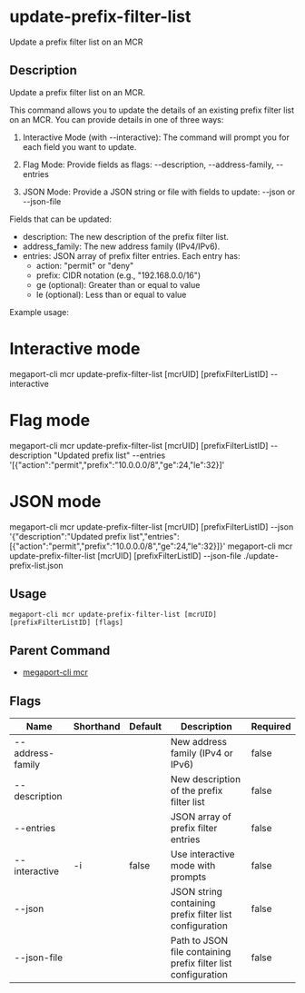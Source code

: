 # update-prefix-filter-list

Update a prefix filter list on an MCR

## Description

Update a prefix filter list on an MCR.

This command allows you to update the details of an existing prefix filter list on an MCR.
You can provide details in one of three ways:

1. Interactive Mode (with --interactive):
   The command will prompt you for each field you want to update.

2. Flag Mode:
   Provide fields as flags:
   --description, --address-family, --entries

3. JSON Mode:
   Provide a JSON string or file with fields to update:
   --json <json-string> or --json-file <path>

Fields that can be updated:
  - description: The new description of the prefix filter list.
  - address_family: The new address family (IPv4/IPv6).
  - entries: JSON array of prefix filter entries. Each entry has:
      - action: "permit" or "deny"
      - prefix: CIDR notation (e.g., "192.168.0.0/16")
      - ge (optional): Greater than or equal to value
      - le (optional): Less than or equal to value

Example usage:

  # Interactive mode
  megaport-cli mcr update-prefix-filter-list [mcrUID] [prefixFilterListID] --interactive

  # Flag mode
  megaport-cli mcr update-prefix-filter-list [mcrUID] [prefixFilterListID] --description "Updated prefix list" --entries '[{"action":"permit","prefix":"10.0.0.0/8","ge":24,"le":32}]'

  # JSON mode
  megaport-cli mcr update-prefix-filter-list [mcrUID] [prefixFilterListID] --json '{"description":"Updated prefix list","entries":[{"action":"permit","prefix":"10.0.0.0/8","ge":24,"le":32}]}'
  megaport-cli mcr update-prefix-filter-list [mcrUID] [prefixFilterListID] --json-file ./update-prefix-list.json



## Usage

```
megaport-cli mcr update-prefix-filter-list [mcrUID] [prefixFilterListID] [flags]
```



## Parent Command

* [megaport-cli mcr](mcr.md)




## Flags

| Name | Shorthand | Default | Description | Required |
|------|-----------|---------|-------------|----------|
| --address-family |  |  | New address family (IPv4 or IPv6) | false |
| --description |  |  | New description of the prefix filter list | false |
| --entries |  |  | JSON array of prefix filter entries | false |
| --interactive | -i | false | Use interactive mode with prompts | false |
| --json |  |  | JSON string containing prefix filter list configuration | false |
| --json-file |  |  | Path to JSON file containing prefix filter list configuration | false |



